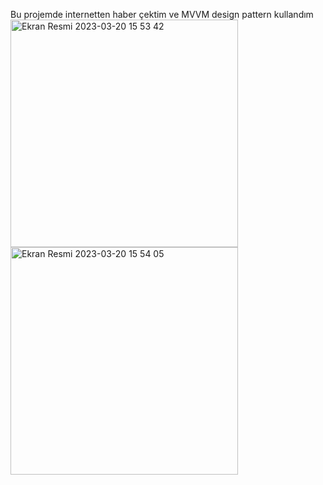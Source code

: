 Bu projemde internetten haber çektim ve MVVM design pattern kullandım
<img width="364" alt="Ekran Resmi 2023-03-20 15 53 42" src="https://user-images.githubusercontent.com/96181594/226345366-925b6ffa-81bc-411e-830d-333c8b44d6ae.png">
<img width="364" alt="Ekran Resmi 2023-03-20 15 54 05" src="https://user-images.githubusercontent.com/96181594/226345634-3bab5c97-c265-4e73-b6a0-2df60f0da6fa.png">
